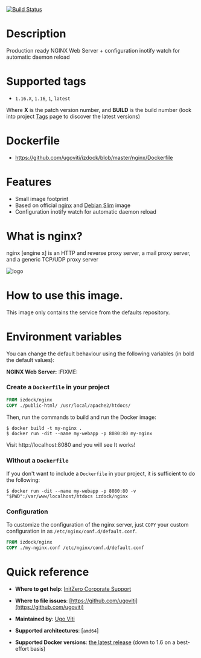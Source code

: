 [![Build Status](https://ci.initzero.it/api/badges/initzero/izdock-nginx/status.svg)](https://ci.initzero.it/initzero/izdock-nginx)

# Description
Production ready NGINX Web Server + configuration inotify watch for automatic daemon reload

# Supported tags
-	`1.16.X`, `1.16`, `1`, `latest`

Where **X** is the patch version number, and **BUILD** is the build number (look into project [Tags](/repository/docker/izdock/nginx/tags/) page to discover the latest versions)

# Dockerfile
- https://github.com/ugoviti/izdock/blob/master/nginx/Dockerfile

# Features
- Small image footprint
- Based on official [nginx](/_/nginx/) and [Debian Slim](/_/debian/) image
- Configuration inotify watch for automatic daemon reload

# What is nginx?

nginx [engine x] is an HTTP and reverse proxy server, a mail proxy server, and a generic TCP/UDP proxy server

![logo](http://nginx.org/nginx.png)

# How to use this image.

This image only contains the service from the defaults repository.

# Environment variables

You can change the default behaviour using the following variables (in bold the default values):

**NGINX Web Server:**
:FIXME:

### Create a `Dockerfile` in your project

```dockerfile
FROM izdock/nginx
COPY ./public-html/ /usr/local/apache2/htdocs/
```

Then, run the commands to build and run the Docker image:

```console
$ docker build -t my-nginx .
$ docker run -dit --name my-webapp -p 8080:80 my-nginx
```

Visit http://localhost:8080 and you will see It works!

### Without a `Dockerfile`

If you don't want to include a `Dockerfile` in your project, it is sufficient to do the following:

```console
$ docker run -dit --name my-webapp -p 8080:80 -v "$PWD":/var/www/localhost/htdocs izdock/nginx
```

### Configuration

To customize the configuration of the nginx server, just `COPY` your custom configuration in as `/etc/nginx/conf.d/default.conf`.

```dockerfile
FROM izdock/nginx
COPY ./my-nginx.conf /etc/nginx/conf.d/default.conf
```

# Quick reference

-	**Where to get help**:
	[InitZero Corporate Support](https://www.initzero.it/)

-	**Where to file issues**:
	[https://github.com/ugoviti](https://github.com/ugoviti)

-	**Maintained by**:
	[Ugo Viti](https://github.com/ugoviti)

-	**Supported architectures**:
	[`amd64`]

-	**Supported Docker versions**:
	[the latest release](https://github.com/docker/docker-ce/releases/latest) (down to 1.6 on a best-effort basis)
